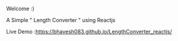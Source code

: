 Welcome :)

A Simple " Length Converter " using Reactjs

Live Demo :https://bhavesh083.github.io/LengthConverter_reactjs/
